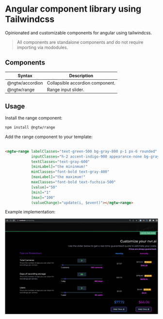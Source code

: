 # Angular component library using Tailwindcss

Opinionated and customizable components for angular using tailwindcss.

> All components are standalone components and do not require
> importing via mododules.

## Components

| Syntax          | Description                      |
|-----------------|----------------------------------|
| @ngtw/accordion | Collapsible accordion component. |
| @ngtw/range     | Range input slider.              |

## Usage

Install the range component:

```bash
npm install @ngtw/range
```

Add the range component to your template:

```html

<ngtw-range labelClasses="text-green-500 bg-gray-800 p-1 px-6 rounded"
            inputClasses="h-2 accent-indigo-900 appearance-none bg-gray-800"
            textClasses="text-gray-600"
            [minLabel]="the mininmum!"
            minClasses="font-bold text-gray-400"
            [maxLabel]="the maximum!"
            maxClasses="font-bold text-fuchsia-500"
            [value]="50"
            [min]="1"
            [max]="100"
            (valueChange)="update(i, $event)"></ngtw-range>
```

Example implementation:

![img.png](img.png)
